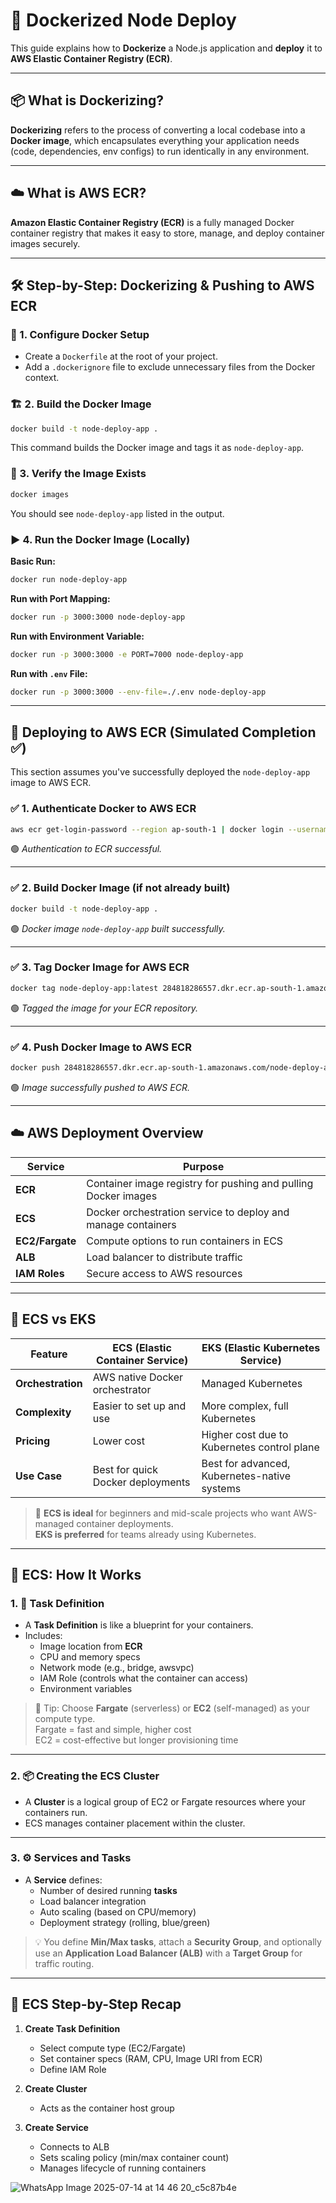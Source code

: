 # 🐳 Dockerized Node Deploy

This guide explains how to **Dockerize** a Node.js application and **deploy** it to **AWS Elastic Container Registry (ECR)**.

---

## 📦 What is Dockerizing?

**Dockerizing** refers to the process of converting a local codebase into a **Docker image**, which encapsulates everything your application needs (code, dependencies, env configs) to run identically in any environment.

---

## ☁️ What is AWS ECR?

**Amazon Elastic Container Registry (ECR)** is a fully managed Docker container registry that makes it easy to store, manage, and deploy container images securely.

---

## 🛠️ Step-by-Step: Dockerizing & Pushing to AWS ECR

### 🔧 1. Configure Docker Setup

- Create a `Dockerfile` at the root of your project.
- Add a `.dockerignore` file to exclude unnecessary files from the Docker context.

### 🏗️ 2. Build the Docker Image

```bash
docker build -t node-deploy-app .
```

This command builds the Docker image and tags it as `node-deploy-app`.

### 📂 3. Verify the Image Exists

```bash
docker images
```

You should see `node-deploy-app` listed in the output.

### ▶️ 4. Run the Docker Image (Locally)

**Basic Run:**

```bash
docker run node-deploy-app
```

**Run with Port Mapping:**

```bash
docker run -p 3000:3000 node-deploy-app
```

**Run with Environment Variable:**

```bash
docker run -p 3000:3000 -e PORT=7000 node-deploy-app
```

**Run with `.env` File:**

```bash
docker run -p 3000:3000 --env-file=./.env node-deploy-app
```

---

## 🚀 Deploying to AWS ECR (Simulated Completion ✅)

This section assumes you've successfully deployed the `node-deploy-app` image to AWS ECR.

### ✅ 1. Authenticate Docker to AWS ECR

```bash
aws ecr get-login-password --region ap-south-1 | docker login --username AWS --password-stdin 284818286557.dkr.ecr.ap-south-1.amazonaws.com
```

🟢 _Authentication to ECR successful._

---

### ✅ 2. Build Docker Image (if not already built)

```bash
docker build -t node-deploy-app .
```

🟢 _Docker image `node-deploy-app` built successfully._

---

### ✅ 3. Tag Docker Image for AWS ECR

```bash
docker tag node-deploy-app:latest 284818286557.dkr.ecr.ap-south-1.amazonaws.com/node-deploy-app:latest
```

🟢 _Tagged the image for your ECR repository._

---

### ✅ 4. Push Docker Image to AWS ECR

```bash
docker push 284818286557.dkr.ecr.ap-south-1.amazonaws.com/node-deploy-app:latest
```

🟢 _Image successfully pushed to AWS ECR._

---

## ☁️ AWS Deployment Overview

| Service         | Purpose                                                        |
| --------------- | -------------------------------------------------------------- |
| **ECR**         | Container image registry for pushing and pulling Docker images |
| **ECS**         | Docker orchestration service to deploy and manage containers   |
| **EC2/Fargate** | Compute options to run containers in ECS                       |
| **ALB**         | Load balancer to distribute traffic                            |
| **IAM Roles**   | Secure access to AWS resources                                 |

---

## 🔁 ECS vs EKS

| Feature           | ECS (Elastic Container Service)   | EKS (Elastic Kubernetes Service)             |
| ----------------- | --------------------------------- | -------------------------------------------- |
| **Orchestration** | AWS native Docker orchestrator    | Managed Kubernetes                           |
| **Complexity**    | Easier to set up and use          | More complex, full Kubernetes                |
| **Pricing**       | Lower cost                        | Higher cost due to Kubernetes control plane  |
| **Use Case**      | Best for quick Docker deployments | Best for advanced, Kubernetes-native systems |

> 🧠 **ECS is ideal** for beginners and mid-scale projects who want AWS-managed container deployments.  
> **EKS is preferred** for teams already using Kubernetes.

---

## 🚀 ECS: How It Works

### 1. 📄 Task Definition

- A **Task Definition** is like a blueprint for your containers.
- Includes:
  - Image location from **ECR**
  - CPU and memory specs
  - Network mode (e.g., bridge, awsvpc)
  - IAM Role (controls what the container can access)
  - Environment variables

> 🔐 Tip: Choose **Fargate** (serverless) or **EC2** (self-managed) as your compute type.  
> Fargate = fast and simple, higher cost  
> EC2 = cost-effective but longer provisioning time

---

### 2. 📦 Creating the ECS Cluster

- A **Cluster** is a logical group of EC2 or Fargate resources where your containers run.
- ECS manages container placement within the cluster.

---

### 3. ⚙️ Services and Tasks

- A **Service** defines:
  - Number of desired running **tasks**
  - Load balancer integration
  - Auto scaling (based on CPU/memory)
  - Deployment strategy (rolling, blue/green)

> 💡 You define **Min/Max tasks**, attach a **Security Group**, and optionally use an **Application Load Balancer (ALB)** with a **Target Group** for traffic routing.

---

## 🔧 ECS Step-by-Step Recap

1. **Create Task Definition**
   - Select compute type (EC2/Fargate)
   - Set container specs (RAM, CPU, Image URI from ECR)
   - Define IAM Role

2. **Create Cluster**
   - Acts as the container host group

3. **Create Service**
   - Connects to ALB
   - Sets scaling policy (min/max container count)
   - Manages lifecycle of running containers

![WhatsApp Image 2025-07-14 at 14 46 20_c5c87b4e](https://github.com/user-attachments/assets/9766cf93-9be4-410a-8155-2f25f66379a2)
